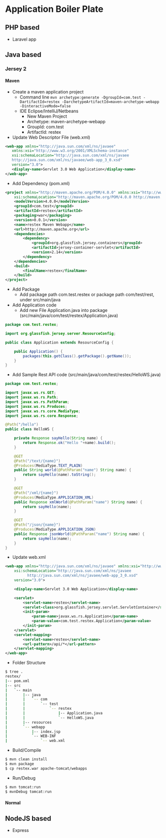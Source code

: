 # Application Boiler Plate

## PHP based

* Laravel app

## Java based

### Jersey 2
#### Maven
* Create a maven application project
  * Command line 
```mvn archetype:generate -DgroupId=com.test -DartifactId=restex -DarchetypeArtifactId=maven-archetype-webapp -DinteractiveMode=false```
  * IDE Eclipse/IntelliJ/Netbeans
    * New Maven Project
    * Archetype: maven-archetype-webapp
    * GroupId: com.test
    * ArtifactId: restex
* Update Web Descriptor File (web.xml)
```xml
<web-app xmlns="http://java.sun.com/xml/ns/javaee"
   xmlns:xsi="http://www.w3.org/2001/XMLSchema-instance"
   xsi:schemaLocation="http://java.sun.com/xml/ns/javaee 
   http://java.sun.com/xml/ns/javaee/web-app_3_0.xsd"
   version="3.0">
   <display-name>Servlet 3.0 Web Application</display-name>
</web-app>
```
* Add Dependency (pom.xml)
```xml
<project xmlns="http://maven.apache.org/POM/4.0.0" xmlns:xsi="http://www.w3.org/2001/XMLSchema-instance"
	xsi:schemaLocation="http://maven.apache.org/POM/4.0.0 http://maven.apache.org/maven-v4_0_0.xsd">
	<modelVersion>4.0.0</modelVersion>
	<groupId>com.test</groupId>
	<artifactId>restex</artifactId>
	<packaging>war</packaging>
	<version>0.0.1</version>
	<name>restex Maven Webapp</name>
	<url>http://maven.apache.org</url>
	<dependencies>
		<dependency>
			<groupId>org.glassfish.jersey.containers</groupId>
			<artifactId>jersey-container-servlet</artifactId>
			<version>2.14</version>
		</dependency>
	</dependencies>
	<build>
		<finalName>restex</finalName>
	</build>
</project>
```
* Add Package
  * Add package path com.test.restex or package path com/test/rest, under src/main/java
* Add Application code
  * Add new File Application.java into package (src/main/java/com/test/restex/Application.java)
```java
package com.test.restex;

import org.glassfish.jersey.server.ResourceConfig;

public class Application extends ResourceConfig {

	public Application() {
		packages(this.getClass().getPackage().getName());
	}
}

```
* Add Sample Rest API code (src/main/java/com/test/restex/HelloWS.java)
```java
package com.test.restex;

import javax.ws.rs.GET;
import javax.ws.rs.Path;
import javax.ws.rs.PathParam;
import javax.ws.rs.Produces;
import javax.ws.rs.core.MediaType;
import javax.ws.rs.core.Response;

@Path("/hello")
public class HelloWS {

	private Response sayHello(String name) {
		return Response.ok("Hello "+name).build();
	}

	@GET
	@Path("/text/{name}")
	@Produces(MediaType.TEXT_PLAIN)
	public String world(@PathParam("name") String name) {
		return sayHello(name).toString();
	}

	@GET
	@Path("/xml/{name}")
	@Produces(MediaType.APPLICATION_XML)
	public Response xmlWorld(@PathParam("name") String name) {
		return sayHello(name);
	}

	@GET
	@Path("/json/{name}")
	@Produces(MediaType.APPLICATION_JSON)
	public Response jsonWorld(@PathParam("name") String name) {
		return sayHello(name);
	}
}
```
* Update web.xml
```xml
<web-app xmlns="http://java.sun.com/xml/ns/javaee" xmlns:xsi="http://www.w3.org/2001/XMLSchema-instance"
	xsi:schemaLocation="http://java.sun.com/xml/ns/javaee 
          http://java.sun.com/xml/ns/javaee/web-app_3_0.xsd"
	version="3.0">

	<display-name>Servlet 3.0 Web Application</display-name>

	<servlet>
		<servlet-name>restex</servlet-name>
		<servlet-class>org.glassfish.jersey.servlet.ServletContainer</servlet-class>
		<init-param>
			<param-name>javax.ws.rs.Application</param-name>
			<param-value>com.test.restex.Application</param-value>
		</init-param>
	</servlet>
	<servlet-mapping>
		<servlet-name>restex</servlet-name>
		<url-pattern>/api/*</url-pattern>
	</servlet-mapping>
</web-app>
```
* Folder Structure
```sh
$ tree .
restex/
|-- pom.xml
|-- src
|   `-- main
|       |-- java
|       |   `-- com
|       |       `-- test
|       |           `-- restex
|       |               |-- Application.java
|       |               `-- HelloWS.java
|       |-- resources
|       `-- webapp
|           |-- index.jsp
|           `-- WEB-INF
|               `-- web.xml
```
* Build/Compile
```sh
$ mvn clean install
$ mvn package
$ cp restex.war apache-tomcat/webapps
```
* Run/Debug
```sh
$ mvn tomcat:run
$ mvnDebug tomcat:run
```
#### Normal

## NodeJS based

* Express
